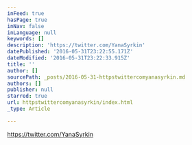 ```yaml
---
inFeed: true
hasPage: true
inNav: false
inLanguage: null
keywords: []
description: 'https://twitter.com/YanaSyrkin'
datePublished: '2016-05-31T23:22:55.171Z'
dateModified: '2016-05-31T23:22:33.915Z'
title: ''
author: []
sourcePath: _posts/2016-05-31-httpstwittercomyanasyrkin.md
authors: []
publisher: null
starred: true
url: httpstwittercomyanasyrkin/index.html
_type: Article

---
```

https://twitter.com/YanaSyrkin